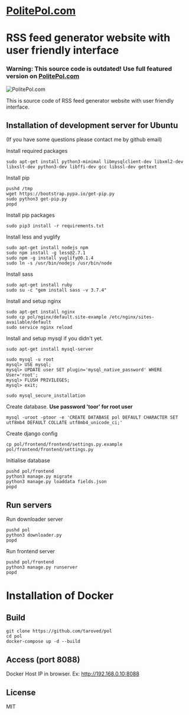 # [PolitePol.com](http://politepol.com "RSS Feed Generator")
# RSS feed generator website with user friendly interface

### Warning: This source code is outdated! Use full featured version on [PolitePol.com](http://politepol.com "RSS Feed Generator")

![PolitePol.com](frontend/frontend/assets/frontend/images/apple-touch-icon-144x144-precomposed.png "PolitePol.com")

This is source code of RSS feed generator website with user friendly interface.

## Installation of development server for Ubuntu
(If you have some questions please contact me by github email)

Install required packages
```
sudo apt-get install python3-minimal libmysqlclient-dev libxml2-dev libxslt-dev python3-dev libffi-dev gcc libssl-dev gettext
```

Install pip
```
pushd /tmp
wget https://bootstrap.pypa.io/get-pip.py
sudo python3 get-pip.py
popd
```

Install pip packages
```
sudo pip3 install -r requirements.txt
```

Install less and yuglify
```
sudo apt-get install nodejs npm
sudo npm install -g less@2.7.1
sudo npm -g install yuglify@0.1.4
sudo ln -s /usr/bin/nodejs /usr/bin/node
```

Install sass
```
sudo apt-get install ruby
sudo su -c "gem install sass -v 3.7.4"
```

Install and setup nginx
```
sudo apt-get install nginx
sudo cp pol/nginx/default.site-example /etc/nginx/sites-available/default
sudo service nginx reload
```

Install and setup mysql if you didn't yet.
```
sudo apt-get install mysql-server

sudo mysql -u root
mysql> USE mysql;
mysql> UPDATE user SET plugin='mysql_native_password' WHERE User='root';
mysql> FLUSH PRIVILEGES;
mysql> exit;

sudo mysql_secure_installation
```

Create database. **Use password 'toor' for root user**
```
mysql -uroot -ptoor -e 'CREATE DATABASE pol DEFAULT CHARACTER SET utf8mb4 DEFAULT COLLATE utf8mb4_unicode_ci;'
```

Create django config
```
cp pol/frontend/frontend/settings.py.example pol/frontend/frontend/settings.py
```

Initialise database
```
pushd pol/frontend
python3 manage.py migrate
python3 manage.py loaddata fields.json
popd
```

## Run servers

Run downloader server
```
pushd pol
python3 downloader.py
popd
```

Run frontend server
```
pushd pol/frontend
python3 manage.py runserver
popd
```

# Installation of Docker

## Build
```
git clone https://github.com/taroved/pol
cd pol
docker-compose up -d --build
```

## Access (port 8088)
Docker Host IP in browser. Ex:
http://192.168.0.10:8088


## License

MIT
